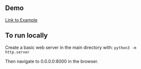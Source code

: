 ## Demo

[Link to Example](https://sam-omalley.github.io/track-join/)

## To run locally

Create a basic web server in the main directory with:
`python3 -m http.server`

Then navigate to 0.0.0.0:8000 in the browser.
